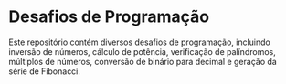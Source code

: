 # Desafios de Programação

Este repositório contém diversos desafios de programação, incluindo inversão de números, cálculo de potência, verificação de palíndromos, múltiplos de números, conversão de binário para decimal e geração da série de Fibonacci.
